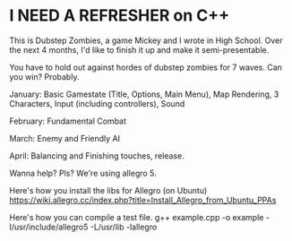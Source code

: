 # I NEED A REFRESHER on C++

This is Dubstep Zombies, a game Mickey and I wrote in High School. Over the next 4 months, I'd like to finish it up and make it semi-presentable.

You have to hold out against hordes of dubstep zombies for 7 waves. Can you win? Probably.

January: Basic Gamestate (Title, Options, Main Menu), Map Rendering, 3 Characters, Input (including controllers), Sound

February: Fundamental Combat

March: Enemy and Friendly AI

April: Balancing and Finishing touches, release.

Wanna help? Pls?
We're using allegro 5.

Here's how you install the libs for Allegro (on Ubuntu)
https://wiki.allegro.cc/index.php?title=Install_Allegro_from_Ubuntu_PPAs

Here's how you can compile a test file.
g++ example.cpp -o example -I/usr/include/allegro5 -L/usr/lib -lallegro
